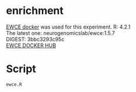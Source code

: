 # enrichment
[EWCE docker](https://nathanskene.github.io/EWCE/articles/EWCE.html) was used for this experiment.
R: 4.2.1 \
The latest one: neurogenomicslab/ewce:1.5.7 \
DIGEST: 3bbc3293c95c \
[EWCE DOCKER HUB](https://hub.docker.com/r/neurogenomicslab/ewce)

# Script
```ewce.R```